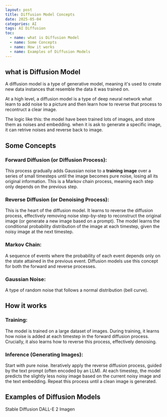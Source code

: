 ```yaml
---
layout: post
title: Diffusion Model Concepts 
date: 2025-05-04
categories: AI
tags: AI Diffusion
toc: 
  - name: what is Diffusion Model
  - name: Some Concepts
  - name: How it works
  - name: Examples of Diffusion Models
---
```


## what is Diffusion Model

A diffusion model is a type of generative model, meaning it's used to create new data instances that resemble the data it was trained on. 

At a high level, a diffusion model is a type of deep neural network what learn to add noise to a picture and then learn how to reverse that process to recontruct a clear image.

The logic like this: the model have been trained lots of images, and store them as noises and embedding. when it is ask to generate a specific image, it can retrive noises and reverse back to image.

## Some Concepts

### Forward Diffusion (or Diffusion Process): 
This process gradually adds Gaussian noise to a **training image** over a series of small timesteps until the image becomes pure noise, losing all its original information. This is a Markov chain process, meaning each step only depends on the previous step.

### Reverse Diffusion (or Denoising Process): 
This is the heart of the diffusion model. It learns to reverse the diffusion process, effectively removing noise step-by-step to reconstruct the original image (or generate a new image based on a prompt). The model learns the conditional probability distribution of the image at each timestep, given the noisy image at the next timestep.

### Markov Chain: 
A sequence of events where the probability of each event depends only on the state attained in the previous event. Diffusion models use this concept for both the forward and reverse processes.

### Gaussian Noise: 
A type of random noise that follows a normal distribution (bell curve).


## How it works

### Training: 
The model is trained on a large dataset of images. During training, it learns how noise is added at each timestep in the forward diffusion process. Crucially, it also learns how to reverse this process, effectively denoising.

### Inference (Generating Images):
Start with pure noise.
Iteratively apply the reverse diffusion process, guided by the text prompt (often encoded by an LLM). At each timestep, the model predicts the slightly less noisy image based on the current noisy image and the text embedding.
Repeat this process until a clean image is generated.

## Examples of Diffusion Models

Stable Diffusion
DALL-E 2
Imagen
